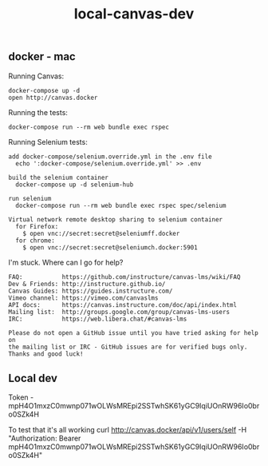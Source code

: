 ﻿---
title: local-canvas-dev
---
## docker - mac 

 Running Canvas:

    docker-compose up -d
    open http://canvas.docker

  Running the tests:

    docker-compose run --rm web bundle exec rspec

   Running Selenium tests:

    add docker-compose/selenium.override.yml in the .env file
      echo ':docker-compose/selenium.override.yml' >> .env

    build the selenium container
      docker-compose up -d selenium-hub

    run selenium
      docker-compose run --rm web bundle exec rspec spec/selenium

    Virtual network remote desktop sharing to selenium container
      for Firefox:
        $ open vnc://secret:secret@seleniumff.docker
      for chrome:
        $ open vnc://secret:secret@seleniumch.docker:5901

  I'm stuck. Where can I go for help?

    FAQ:           https://github.com/instructure/canvas-lms/wiki/FAQ
    Dev & Friends: http://instructure.github.io/
    Canvas Guides: https://guides.instructure.com/
    Vimeo channel: https://vimeo.com/canvaslms
    API docs:      https://canvas.instructure.com/doc/api/index.html
    Mailing list:  http://groups.google.com/group/canvas-lms-users
    IRC:           https://web.libera.chat/#canvas-lms

    Please do not open a GitHub issue until you have tried asking for help on
    the mailing list or IRC - GitHub issues are for verified bugs only.
    Thanks and good luck!
  
## Local dev 

Token - mpH4O1mxzC0mwnp071wOLWsMREpi2SSTwhSK61yGC9IqiUOnRW96Io0bro0SZk4H

To test that it's all working 
curl http://canvas.docker/api/v1/users/self -H "Authorization: Bearer mpH4O1mxzC0mwnp071wOLWsMREpi2SSTwhSK61yGC9IqiUOnRW96Io0bro0SZk4H"